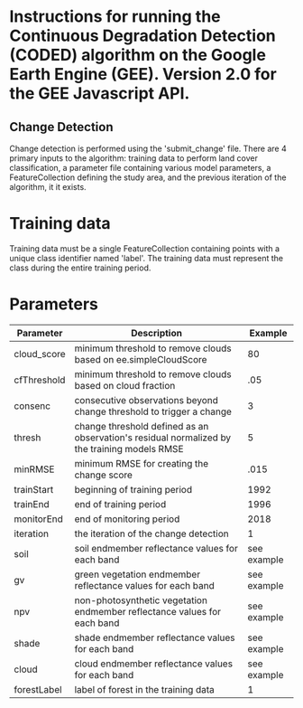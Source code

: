 # Instructions for running the Continuous Degradation Detection (CODED) algorithm on the Google Earth Engine (GEE). Version 2.0 for the GEE Javascript API. 

## Change Detection

Change detection is performed using the 'submit_change' file. There are 4 primary inputs to the algorithm: training data to perform land cover classification, a parameter file containing various model parameters, a FeatureCollection defining the study area, and the previous iteration of the algorithm, it it exists. 

# Training data

Training data must be a single FeatureCollection containing points with a unique class identifier named 'label'. The training data must represent the class during the entire training period. 

# Parameters

| Parameter | Description | Example |
| --- | --- | --- |
| cloud_score | minimum threshold to remove clouds based on ee.simpleCloudScore | 80 |
| cfThreshold | minimum threshold to remove clouds based on cloud fraction | .05 |
| consenc | consecutive observations beyond change threshold to trigger a change | 3 |
| thresh | change threshold defined as an observation's residual normalized by the training models RMSE | 5 |
| minRMSE | minimum RMSE for creating the change score | .015 |
| trainStart | beginning of training period | 1992 |
| trainEnd | end of training period | 1996 |
| monitorEnd | end of monitoring period | 2018 |
| iteration | the iteration of the change detection | 1 |
| soil | soil endmember reflectance values for each band | see example | 
| gv | green vegetation endmember reflectance values for each band | see example |  
| npv | non-photosynthetic vegetation endmember reflectance values for each band | see example |  
| shade | shade endmember reflectance values for each band | see example |  
| cloud | cloud endmember reflectance values for each band | see example |  
| forestLabel | label of forest in the training data | 1 |


